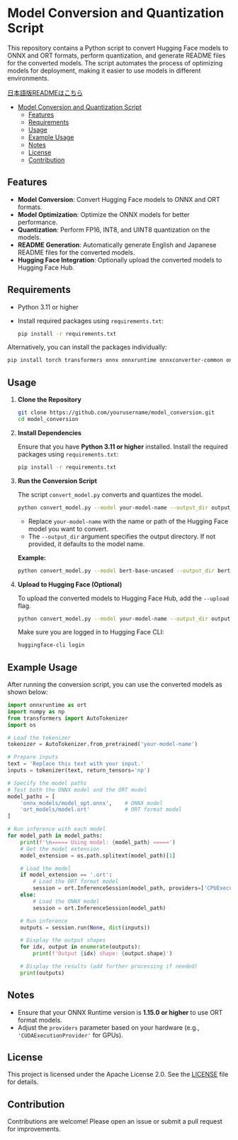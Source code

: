 # Model Conversion and Quantization Script

This repository contains a Python script to convert Hugging Face models to ONNX and ORT formats, perform quantization, and generate README files for the converted models. The script automates the process of optimizing models for deployment, making it easier to use models in different environments.

[日本語版READMEはこちら](README_ja.md)

<!-- TOC -->
* [Model Conversion and Quantization Script](#model-conversion-and-quantization-script)
  * [Features](#features)
  * [Requirements](#requirements)
  * [Usage](#usage)
  * [Example Usage](#example-usage)
  * [Notes](#notes)
  * [License](#license)
  * [Contribution](#contribution)
<!-- TOC -->

## Features

- **Model Conversion**: Convert Hugging Face models to ONNX and ORT formats.
- **Model Optimization**: Optimize the ONNX models for better performance.
- **Quantization**: Perform FP16, INT8, and UINT8 quantization on the models.
- **README Generation**: Automatically generate English and Japanese README files for the converted models.
- **Hugging Face Integration**: Optionally upload the converted models to Hugging Face Hub.

## Requirements

- Python 3.11 or higher
- Install required packages using `requirements.txt`:

  ```bash
  pip install -r requirements.txt
  ```

Alternatively, you can install the packages individually:

```bash
pip install torch transformers onnx onnxruntime onnxconverter-common onnxruntime-tools onnxruntime-transformers huggingface_hub
```

## Usage

1. **Clone the Repository**

   ```bash
   git clone https://github.com/yourusername/model_conversion.git
   cd model_conversion
   ```

2. **Install Dependencies**

   Ensure that you have **Python 3.11 or higher** installed. Install the required packages using `requirements.txt`:

   ```bash
   pip install -r requirements.txt
   ```

3. **Run the Conversion Script**

   The script `convert_model.py` converts and quantizes the model.

   ```bash
   python convert_model.py --model your-model-name --output_dir output_directory
   ```

   - Replace `your-model-name` with the name or path of the Hugging Face model you want to convert.
   - The `--output_dir` argument specifies the output directory. If not provided, it defaults to the model name.

   **Example:**

   ```bash
   python convert_model.py --model bert-base-uncased --output_dir bert_onnx
   ```

4. **Upload to Hugging Face (Optional)**

   To upload the converted models to Hugging Face Hub, add the `--upload` flag.

   ```bash
   python convert_model.py --model your-model-name --output_dir output_directory --upload
   ```

   Make sure you are logged in to Hugging Face CLI:

   ```bash
   huggingface-cli login
   ```

## Example Usage

After running the conversion script, you can use the converted models as shown below:

```python
import onnxruntime as ort
import numpy as np
from transformers import AutoTokenizer
import os

# Load the tokenizer
tokenizer = AutoTokenizer.from_pretrained('your-model-name')

# Prepare inputs
text = 'Replace this text with your input.'
inputs = tokenizer(text, return_tensors='np')

# Specify the model paths
# Test both the ONNX model and the ORT model
model_paths = [
    'onnx_models/model_opt.onnx',    # ONNX model
    'ort_models/model.ort'           # ORT format model
]

# Run inference with each model
for model_path in model_paths:
    print(f'\n===== Using model: {model_path} =====')
    # Get the model extension
    model_extension = os.path.splitext(model_path)[1]

    # Load the model
    if model_extension == '.ort':
        # Load the ORT format model
        session = ort.InferenceSession(model_path, providers=['CPUExecutionProvider'])
    else:
        # Load the ONNX model
        session = ort.InferenceSession(model_path)

    # Run inference
    outputs = session.run(None, dict(inputs))

    # Display the output shapes
    for idx, output in enumerate(outputs):
        print(f'Output {idx} shape: {output.shape}')

    # Display the results (add further processing if needed)
    print(outputs)
```

## Notes

- Ensure that your ONNX Runtime version is **1.15.0 or higher** to use ORT format models.
- Adjust the `providers` parameter based on your hardware (e.g., `'CUDAExecutionProvider'` for GPUs).

## License

This project is licensed under the Apache License 2.0. See the [LICENSE](LICENSE) file for details.

## Contribution

Contributions are welcome! Please open an issue or submit a pull request for improvements.